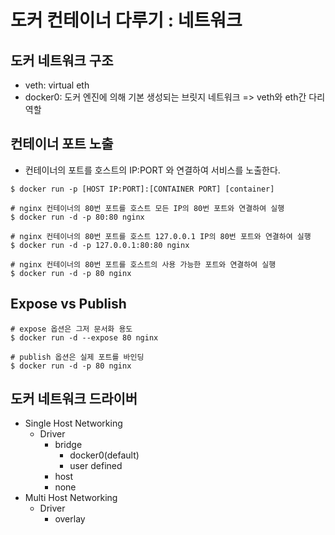 # 도커 컨테이너 다루기 : 네트워크
## 도커 네트워크 구조
- veth: virtual eth
- docker0: 도커 엔진에 의해 기본 생성되는 브릿지 네트워크 => veth와 eth간 다리 역할

## 컨테이너 포트 노출
- 컨테이너의 포트를 호스트의 IP:PORT 와 연결하여 서비스를 노출한다.
```
$ docker run -p [HOST IP:PORT]:[CONTAINER PORT] [container]

# nginx 컨테이너의 80번 포트를 호스트 모든 IP의 80번 포트와 연결하여 실행
$ docker run -d -p 80:80 nginx

# nginx 컨테이너의 80번 포트를 호스트 127.0.0.1 IP의 80번 포트와 연결하여 실행
$ docker run -d -p 127.0.0.1:80:80 nginx

# nginx 컨테이너의 80번 포트를 호스트의 사용 가능한 포트와 연결하여 실행
$ docker run -d -p 80 nginx
```

## Expose vs Publish
```
# expose 옵션은 그저 문서화 용도
$ docker run -d --expose 80 nginx

# publish 옵션은 실제 포트를 바인딩
$ docker run -d -p 80 nginx
```

## 도커 네트워크 드라이버
- Single Host Networking
	- Driver 
		- bridge
			- docker0(default)
			- user defined
		- host
		- none
- Multi Host Networking
	- Driver
		- overlay
